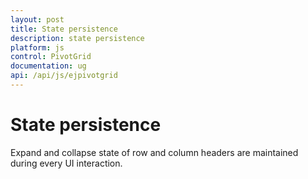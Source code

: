 ```yaml
---
layout: post
title: State persistence 
description: state persistence 
platform: js
control: PivotGrid
documentation: ug
api: /api/js/ejpivotgrid
---
```


# State persistence

Expand and collapse state of row and column headers are maintained during every UI interaction.


